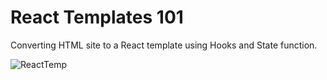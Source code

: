 # React Templates 101
Converting HTML site to a React template using Hooks and State function.

![ReactTemp](https://user-images.githubusercontent.com/67953399/104356711-8d171200-550c-11eb-9be9-058fce80a856.jpg)
